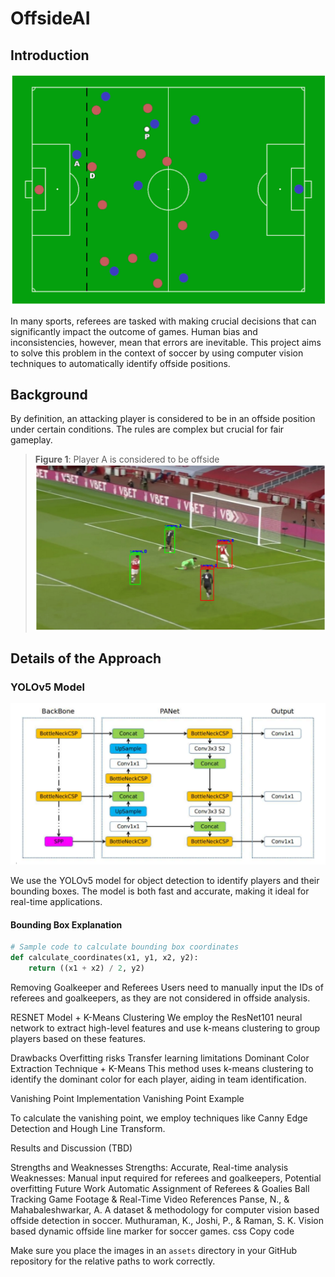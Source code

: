 
# OffsideAI

## Introduction

![Offside Rule Illustration](./assets/four.png)

In many sports, referees are tasked with making crucial decisions that can significantly impact the outcome of games. Human bias and inconsistencies, however, mean that errors are inevitable. This project aims to solve this problem in the context of soccer by using computer vision techniques to automatically identify offside positions.

## Background

By definition, an attacking player is considered to be in an offside position under certain conditions. The rules are complex but crucial for fair gameplay.

> **Figure 1**: Player A is considered to be offside  
> ![Player A Offside](./assets/one.png)

## Details of the Approach

### YOLOv5 Model

![YOLOv5 Architecture](./assets/three.png)

We use the YOLOv5 model for object detection to identify players and their bounding boxes. The model is both fast and accurate, making it ideal for real-time applications.

#### Bounding Box Explanation



```python
# Sample code to calculate bounding box coordinates
def calculate_coordinates(x1, y1, x2, y2):
    return ((x1 + x2) / 2, y2)
```

Removing Goalkeeper and Referees
Users need to manually input the IDs of referees and goalkeepers, as they are not considered in offside analysis.

RESNET Model + K-Means Clustering
We employ the ResNet101 neural network to extract high-level features and use k-means clustering to group players based on these features.

Drawbacks
Overfitting risks
Transfer learning limitations
Dominant Color Extraction Technique + K-Means
This method uses k-means clustering to identify the dominant color for each player, aiding in team identification.

Vanishing Point Implementation
Vanishing Point Example

To calculate the vanishing point, we employ techniques like Canny Edge Detection and Hough Line Transform.

Results and Discussion
(TBD)

Strengths and Weaknesses
Strengths: Accurate, Real-time analysis
Weaknesses: Manual input required for referees and goalkeepers, Potential overfitting
Future Work
Automatic Assignment of Referees & Goalies
Ball Tracking
Game Footage & Real-Time Video
References
Panse, N., & Mahabaleshwarkar, A. A dataset & methodology for computer vision based offside detection in soccer.
Muthuraman, K., Joshi, P., & Raman, S. K. Vision based dynamic offside line marker for soccer games.
css
Copy code

Make sure you place the images in an `assets` directory in your GitHub repository for the relative paths to work correctly.



